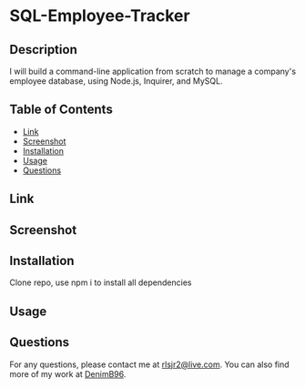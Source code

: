 # SQL-Employee-Tracker

## Description

I will build a command-line application from scratch to manage a company's employee database, using Node.js, Inquirer, and MySQL.

## Table of Contents

- [Link](#Link)
- [Screenshot](#Screenshot)
- [Installation](#installation)
- [Usage](#usage)
- [Questions](#questions)

## Link



## Screenshot



## Installation

Clone repo, use npm i to install all dependencies

## Usage



## Questions

For any questions, please contact me at rlsjr2@live.com. You can also find more of my work at [DenimB96](https://github.com/DenimB96/).
